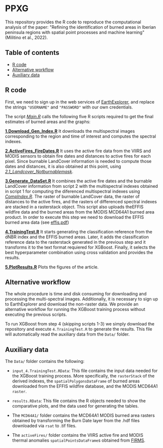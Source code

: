 # PPXG
This repository provides the R code to reproduce the computational analysis of the paper: "Refining the identification of burned areas in Iberian peninsula regions with spatial point processes and machine learning" (Militino et al., 2022).

## Table of contents

- [R code](#R-code)
- [Alternative workflow](#Alternative-workflow)
- [Auxiliary data](#Auxiliary-data)

## R code
First, we need to sign up in the web services of 
[EarthExplorer](https://ers.cr.usgs.gov/register/), and replace the strings `"USERNAME"` and `"PASSWORD"` with our
own credentials.

The script [*Main.R*](https://github.com/spatialstatisticsupna/PPXG/blob/main/Main.R) calls the following five R scripts required to get the final estimates of burned areas and the graphs:

[**1.Download_Gen_Index.R**](https://github.com/spatialstatisticsupna/PPXG/blob/main/1.%20Download_Gen_Index.R) It downloads the multispectral images corresponding to the region and time of interest and computes the spectral indexes.

[**2.ActiveFires_FireDates.R**](https://github.com/spatialstatisticsupna/PPXG/blob/main/2.ActiveFires_FireDates.R) It uses the active fire data from the VIIRS and MODIS sensors to obtain fire dates and distances to active fires for each pixel. Since burnable LandCover information is needed to compute those dates and distances, it is also obtained at this point, using [*2.1_Landcover_Notburnablemask*](https://github.com/spatialstatisticsupna/PPXG/blob/main/2.1_Landcover_Notburnablemask.R).

[**3.Generate_DataSet.R**](https://github.com/spatialstatisticsupna/PPXG/blob/main/3.Generate_DataSet.R) It combines the active fire dates and the burnable LandCover information from script 2 with the multispectral indexes obtained in script 1 for computing the diferenced multispectral indexes using [*CompIndex.R*](https://github.com/spatialstatisticsupna/PPXG/blob/main/compIndex.R). The raster of burnable LandCover data, the raster of distances to the active fires, and the rasters of differenced spectral indexes are stacked in a rasterstack object. This script also uploads theEFFIS wildfire data and the burned areas from the MODIS MCD64A1 burned area product. In order to execute this step we need to download the EFFIS burned area data (see [effis.pdf](https://github.com/spatialstatisticsupna/PPXG/blob/main/effis.pdf))

[**4.TrainingTest.R**](https://github.com/spatialstatisticsupna/PPXG/blob/main/4.TrainingTest.R) It starts generating the classification reference from the dNBR index and the EFFIS burned areas. Later, it adds the classification reference data to the rasterstack generated in the previous step and it transforms it to the text format requiered for XGBoost. Finally, it selects the best hyperparameter combination using cross validation and provides the results.

[**5.PlotResults.R**](https://github.com/spatialstatisticsupna/PPXG/blob/main/5.showResults.R) Plots the figures of the article.

## Alternative workflow

The whole procedure is time and disk consuming for downloading and processing the multi-spectral images. Additionally, it is necessary to sign up to EarthExplorer and download the non-raster data. We provide an alternative workflow for running the XGBoost training process without executing the previous scripts.

To run XGBoost from step 4 (skipping scripts 1-3) we simply download the repository and execute `4.TrainingTest.R` to generate the results. This file will automatically read the auxiliary data from the `Data/` folder.

## Auxiliary data

The `Data/` folder contains the following:

- `input_4.TrainingTest.RData`: This file contains the input data needed for the XGBoost training process. More specifically, the  `rasterStack` of the derived indexes, the `spatialPolygonsDataFrame` of burned areas downloaded from the EFFIS wildfire database, and the MODIS MCD64A1 `raster`.

- `results.RData`: This file contains the R objects needed to show the comparative plots, and the data used for generating the tables.

- The `MCD64A1/` folder contains the MCD64A1 MODIS burned area rasters obtained by transforming the Burn Date layer from the .hdf files downloaded via `rsat` to .tif files.

- The `activeFires/` folder contains the VIIRS active fire and MODIS thermal anomalies `spatialPointsDataFrame`s obtained from [FIRMS](https://firms.modaps.eosdis.nasa.gov/download/create.php).
